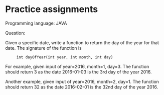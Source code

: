 # Practice assignments

Programming language: JAVA

Question:

Given a specific date, write a function to return the day of the year for that date. The signature of the function is

         int dayOfYear(int year, int month, int day)

 
For example, given input of year=2016, month=1, day=3. The function should return 3 as the date 2016-01-03 is the 3rd day of the year 2016.

Another example, given input of year=2016, month=2, day=1. The function should return 32 as the date 2016-02-01 is the 32nd day of the year 2016.
